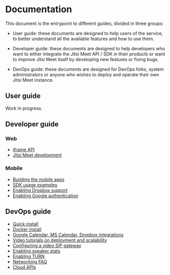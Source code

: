 # Documentation

This document is the entrypoint to different guides, divided in three groups:

* User guide: these documents are designed to help users of the service, to better
understand all the available features and how to use them.

* Developer guide: these documents are designed to help developers who want to either
integrate the Jitsi Meet API / SDK in their products or want to improve Jitsi Meet
itself by developing new features or fixing bugs.

* DevOps guide: these documents are designed for DevOps folks, system administrators
or anyone who wishes to deploy and operate their own Jitsi Meet instance.

## User guide

Work in progress.

## Developer guide

### Web

* [iframe API](https://github.com/jitsi/jitsi-meet/blob/master/doc/api.md)
* [Jitsi Meet development](https://github.com/jitsi/jitsi-meet/blob/master/doc/development.md)

### Mobile

* [Building the mobile apps](https://github.com/jitsi/jitsi-meet/blob/master/doc/mobile.md)
* [SDK usage examples](https://github.com/jitsi/jitsi-meet-sdk-samples)
* [Enabling Dropbox support](https://github.com/jitsi/jitsi-meet/blob/master/doc/mobile-dropbox.md)
* [Enabling Google authentication](https://github.com/jitsi/jitsi-meet/blob/master/doc/mobile-google-auth.md)

## DevOps guide

* [Quick install](https://github.com/jitsi/jitsi-meet/blob/master/doc/quick-install.md)
* [Docker install](https://github.com/jitsi/docker-jitsi-meet/blob/master/README.md)
* [Google Calendar, MS Calendar, Dropbox integrations](https://github.com/jitsi/jitsi-meet/blob/master/doc/integrations.md)
* [Video tutorials on deployment and scalability](https://jitsi.org/tutorials/)
* [Configuring a video SIP gateway](https://github.com/jitsi/jitsi-meet/blob/master/doc/sipgw-config.md)
* [Enabling speaker stats](https://github.com/jitsi/jitsi-meet/blob/master/doc/speakerstats-prosody.md)
* [Enabling TURN](https://github.com/jitsi/jitsi-meet/blob/master/doc/turn.md)
* [Networking FAQ](https://github.com/jitsi/jitsi-meet/blob/master/doc/faq.md)
* [Cloud APIs](https://github.com/jitsi/jitsi-meet/blob/master/doc/cloud-api.md)
